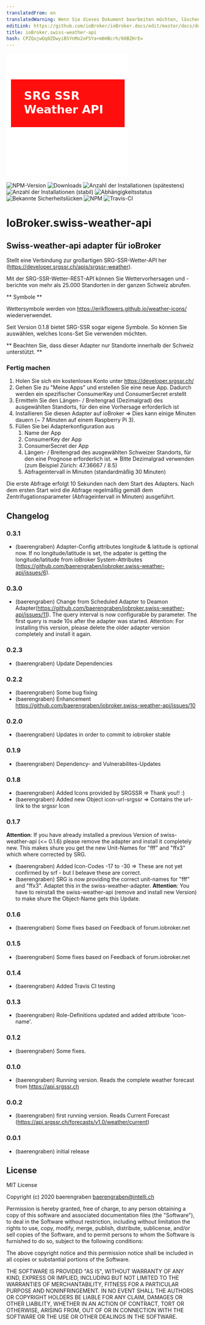 ```yaml
---
translatedFrom: en
translatedWarning: Wenn Sie dieses Dokument bearbeiten möchten, löschen Sie bitte das Feld "translationsFrom". Andernfalls wird dieses Dokument automatisch erneut übersetzt
editLink: https://github.com/ioBroker/ioBroker.docs/edit/master/docs/de/adapterref/iobroker.swiss-weather-api/README.md
title: ioBroker.swiss-weather-api
hash: CPZQujwQq0ZDwyiBSYnMo2oF5Ya+m6HBcrh/60BZHrE=
---
```

![Logo](../../../en/adapterref/iobroker.swiss-weather-api/admin/swiss-weather-api.png)

![NPM-Version](http://img.shields.io/npm/v/iobroker.swiss-weather-api.svg)
![Downloads](https://img.shields.io/npm/dm/iobroker.swiss-weather-api.svg)
![Anzahl der Installationen (spätestens)](http://iobroker.live/badges/swiss-weather-api-installed.svg)
![Anzahl der Installationen (stabil)](http://iobroker.live/badges/swiss-weather-api-stable.svg)
![Abhängigkeitsstatus](https://img.shields.io/david/baerengraben/iobroker.swiss-weather-api.svg)
![Bekannte Sicherheitslücken](https://snyk.io/test/github/baerengraben/ioBroker.swiss-weather-api/badge.svg)
![NPM](https://nodei.co/npm/iobroker.swiss-weather-api.png?downloads=true)
![Travis-CI](http://img.shields.io/travis/baerengraben/ioBroker.swiss-weather-api/master.svg)

# IoBroker.swiss-weather-api
## Swiss-weather-api adapter für ioBroker
Stellt eine Verbindung zur großartigen SRG-SSR-Wetter-API her (https://developer.srgssr.ch/apis/srgssr-weather).

Mit der SRG-SSR-Wetter-REST-API können Sie Wettervorhersagen und -berichte von mehr als 25.000 Standorten in der ganzen Schweiz abrufen.

** Symbole **

Wettersymbole werden von https://erikflowers.github.io/weather-icons/ wiederverwendet.

Seit Version 0.1.8 bietet SRG-SSR sogar eigene Symbole. So können Sie auswählen, welches Icons-Set Sie verwenden möchten.

** Beachten Sie, dass dieser Adapter nur Standorte innerhalb der Schweiz unterstützt. **

### Fertig machen
1. Holen Sie sich ein kostenloses Konto unter https://developer.srgssr.ch/
1. Gehen Sie zu "Meine Apps" und erstellen Sie eine neue App. Dadurch werden ein spezifischer ConsumerKey und ConsumerSecret erstellt
1. Ermitteln Sie den Längen- / Breitengrad (Dezimalgrad) des ausgewählten Standorts, für den eine Vorhersage erforderlich ist
1. Installieren Sie diesen Adapter auf ioBroker => Dies kann einige Minuten dauern (~ 7 Minuten auf einem Raspberry Pi 3).
1. Füllen Sie bei Adapterkonfiguration aus
   1. Name der App
   1. ConsumerKey der App
   1. ConsumerSecret der App
   1. Längen- / Breitengrad des ausgewählten Schweizer Standorts, für den eine Prognose erforderlich ist. => Bitte Dezimalgrad verwenden (zum Beispiel Zürich: 47.36667 / 8.5)
   1. Abfrageintervall in Minuten (standardmäßig 30 Minuten)

Die erste Abfrage erfolgt 10 Sekunden nach dem Start des Adapters. Nach dem ersten Start wird die Abfrage regelmäßig gemäß dem Zentrifugationsparameter (Abfrageintervall in Minuten) ausgeführt.

## Changelog

### 0.3.1
* (baerengraben)  Adapter-Config attributes longitude & latitude is optional now. If no longitude/latitude is set, the adpater is getting the longitude/latitude from ioBroker System-Attributes (https://github.com/baerengraben/iobroker.swiss-weather-api/issues/6).

### 0.3.0
* (baerengraben)  Change from Scheduled Adapter to Deamon Adapter(https://github.com/baerengraben/iobroker.swiss-weather-api/issues/11). The query interval is now configurable by parameter. The first query is made 10s after the adapter was started. Attention: For installing this version, please delete the older adapter version completely and install it again.

### 0.2.3
* (baerengraben) Update Dependencies

### 0.2.2
* (baerengraben) Some bug fixing
* (baerengraben) Enhancement https://github.com/baerengraben/iobroker.swiss-weather-api/issues/10

### 0.2.0
* (baerengraben) Updates in order to commit to iobroker stable

### 0.1.9
* (baerengraben) Dependency- and Vulnerabilites-Updates

### 0.1.8
* (baerengraben) Added Icons provided by SRGSSR => Thank you!! :)
* (baerengraben) Added new Object icon-url-srgssr => Contains the url-link to the srgssr Icon

### 0.1.7
**Attention**: If you have already installed a previous Version of swiss-weather-api (<= 0.1.6) please remove the adapter and install it completely new. This makes shure you get the new Unit-Names for "fff" and "ffx3" which where corrected by SRG. 
* (baerengraben) Added Icon-Codes -17 to -30 => These are not yet confirmed by srf - but I beleave these are correct.  
* (baerengraben) SRG is now providing the correct unit-names for "fff" and "ffx3". Adaptet this in the swiss-weather-adapter. **Attention**: You have to reinstall the swiss-weather-api (remove and install new Version) to make shure the Object-Name gets this Update.

### 0.1.6
* (baerengraben) Some fixes based on Feedback of forum.iobroker.net

### 0.1.5
* (baerengraben) Some fixes based on Feedback of forum.iobroker.net

### 0.1.4
* (baerengraben) Added Travis CI testing

### 0.1.3
* (baerengraben) Role-Definitions updated and added attribute 'icon-name'.

### 0.1.2
* (baerengraben) Some fixes.

### 0.1.0
* (baerengraben) Running version. Reads the complete weather forecast from https://api.srgssr.ch

### 0.0.2
* (baerengraben) first running version. Reads Current Forecast (https://api.srgssr.ch/forecasts/v1.0/weather/current)

### 0.0.1
* (baerengraben) initial release

## License
MIT License

Copyright (c) 2020 baerengraben <baerengraben@intelli.ch>

Permission is hereby granted, free of charge, to any person obtaining a copy
of this software and associated documentation files (the "Software"), to deal
in the Software without restriction, including without limitation the rights
to use, copy, modify, merge, publish, distribute, sublicense, and/or sell
copies of the Software, and to permit persons to whom the Software is
furnished to do so, subject to the following conditions:

The above copyright notice and this permission notice shall be included in all
copies or substantial portions of the Software.

THE SOFTWARE IS PROVIDED "AS IS", WITHOUT WARRANTY OF ANY KIND, EXPRESS OR
IMPLIED, INCLUDING BUT NOT LIMITED TO THE WARRANTIES OF MERCHANTABILITY,
FITNESS FOR A PARTICULAR PURPOSE AND NONINFRINGEMENT. IN NO EVENT SHALL THE
AUTHORS OR COPYRIGHT HOLDERS BE LIABLE FOR ANY CLAIM, DAMAGES OR OTHER
LIABILITY, WHETHER IN AN ACTION OF CONTRACT, TORT OR OTHERWISE, ARISING FROM,
OUT OF OR IN CONNECTION WITH THE SOFTWARE OR THE USE OR OTHER DEALINGS IN THE
SOFTWARE.